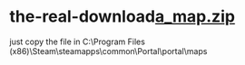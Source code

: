 # the-real-download[a_map.zip](https://github.com/a-dev-ps-im-cool/the-real-download/files/7606812/a_map.zip)
just copy the file in C:\Program Files (x86)\Steam\steamapps\common\Portal\portal\maps
